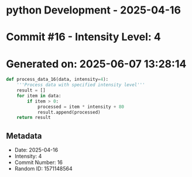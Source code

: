﻿# python Development - 2025-04-16
# Commit #16 - Intensity Level: 4
# Generated on: 2025-06-07 13:28:14
```python
def process_data_16(data, intensity=4):
    '''Process data with specified intensity level'''
    result = []
    for item in data:
        if item > 0:
            processed = item * intensity + 80
            result.append(processed)
    return result
```
## Metadata
- Date: 2025-04-16
- Intensity: 4
- Commit Number: 16
- Random ID: 1571148564
